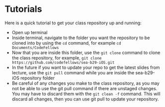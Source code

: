 Tutorials
=========

Here is a quick tutorial to get your class repository up and running: 
- Open up terminal
- Inside terminal, navigate to the folder you want the repository to be cloned into by using the `cd` command, for example `cd Documents/CodeFellows`
- Now that you are inside this folder, use the `git clone` command to clone the class repository, for example, `git clone https://github.com/codefellows/sea-b29-iOS.git`
- In the future if you want to update your repo to get the latest slides from lecture, use the `git pull` command while you are inside the sea-b29-iOS repository folder
- Be careful of any changes you make to the class repository, as you may not be able to use the git pull command if there are unstaged changes. You may have to discard them with the `git clean -f` command. This will discard all changes, then you can use git pull to update your repository.
